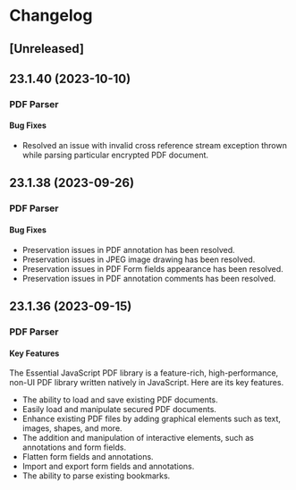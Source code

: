 # Changelog

## [Unreleased]

## 23.1.40 (2023-10-10)

### PDF Parser

#### Bug Fixes

- Resolved an issue with invalid cross reference stream exception thrown while parsing particular encrypted PDF document.

## 23.1.38 (2023-09-26)

### PDF Parser

#### Bug Fixes

- Preservation issues in PDF annotation has been resolved.
- Preservation issues in JPEG image drawing has been resolved.
- Preservation issues in PDF Form fields appearance has been resolved.
- Preservation issues in PDF annotation comments has been resolved.

## 23.1.36 (2023-09-15)

### PDF Parser

#### Key Features

The Essential JavaScript PDF library is a feature-rich, high-performance, non-UI PDF library written natively in JavaScript. Here are its key features.

- The ability to load and save existing PDF documents.
- Easily load and manipulate secured PDF documents.
- Enhance existing PDF files by adding graphical elements such as text, images, shapes, and more.
- The addition and manipulation of interactive elements, such as annotations and form fields.
- Flatten form fields and annotations.
- Import and export form fields and annotations.
- The ability to parse existing bookmarks.